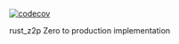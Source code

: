 [![codecov](https://codecov.io/gh/Somososan/rust_z2p/branch/main/graph/badge.svg?token=ZLCY8CHPVJ)](https://codecov.io/gh/Somososan/rust_z2p)

rust_z2p
Zero to production implementation
